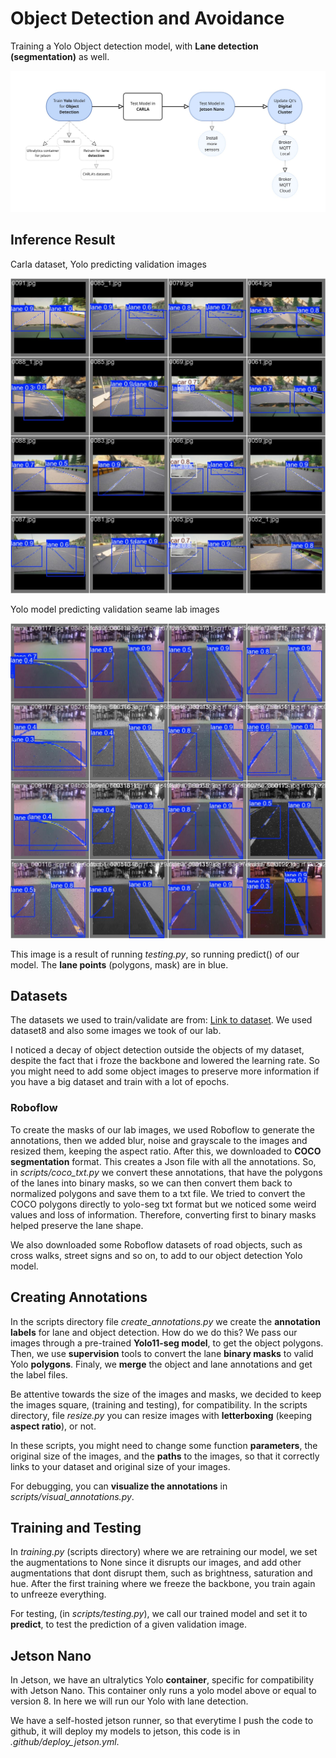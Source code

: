# Object Detection and Avoidance

Training a Yolo Object detection model, with **Lane detection (segmentation)** as well.

![Project Structure](ADR/Fluxograma.jpg)

## Inference Result

Carla dataset, Yolo predicting validation images

![Project Structure](models/yolo-lane-seame-unfroze/val_batch2_pred.jpg)

Yolo model predicting validation seame lab images

![Project Structure](models/yolo-lane-seame-unfroze/val_batch0_pred.jpg)

This image is a result of running *testing.py*, so running predict() of our model. The **lane points** (polygons, mask) are in blue.

## Datasets

The datasets we used to train/validate are from: [Link to dataset](https://onedrive.live.com/?id=4EF9629CA3CB4B5E%213022&cid=4EF9629CA3CB4B5E&redeem=aHR0cHM6Ly8xZHJ2Lm1zL3UvcyFBbDVMeTZPY1l2bE9sMDQxNHNSb3BGVkgyOTVXP2U9Q2pjbDYy).
We used dataset8 and also some images we took of our lab.

I noticed a decay of object detection outside the objects of my dataset, despite the fact that i froze the backbone and lowered the learning rate. So you might need to add some object images to preserve more information if you have a big dataset and train with a lot of epochs.

### Roboflow

To create the masks of our lab images, we used Roboflow to generate the annotations, then we added blur, noise and grayscale to the images and resized them, keeping the aspect ratio. After this, we downloaded to **COCO segmentation** format. This creates a Json file with all the annotations. So, in *scripts/coco_txt.py* we convert these annotations, that have the polygons of the lanes into binary masks, so we can then convert them back to normalized polygons and save them to a txt file. We tried to convert the COCO polygons directly to yolo-seg txt format but we noticed some weird values and loss of information. Therefore, converting first to binary masks helped preserve the lane shape.

We also downloaded some Roboflow datasets of road objects, such as cross walks, street signs and so on, to add to our object detection Yolo model.

## Creating Annotations

In the scripts directory file *create_annotations.py* we create the **annotation labels** for lane and object detection. How do we do this? We pass our images through a pre-trained **Yolo11-seg model**, to get the object polygons. Then, we use **supervision** tools to convert the lane **binary masks** to valid Yolo **polygons**. Finaly, we **merge** the object and lane annotations and get the label files.

Be attentive towards the size of the images and masks, we decided to keep the images square, (training and testing), for compatibility. In the scripts directory, file *resize.py* you can resize images with **letterboxing** (keeping **aspect ratio**), or not.

In these scripts, you might need to change some function **parameters**, the original size of the images, and the **paths** to the images, so that it correctly links to your dataset and original size of your images.

For debugging, you can **visualize the annotations** in *scripts/visual_annotations.py*.

## Training and Testing

In *training.py* (scripts directory) where we are retraining our model, we set the augmentations to None since it disrupts our images, and add other augmentations that dont disrupt them, such as brightness, saturation and hue. After the first training where we freeze the backbone, you train again to unfreeze everything.

For testing, (in *scripts/testing.py*), we call our trained model and set it to **predict**, to test the prediction of a given validation image.

## Jetson Nano

In Jetson, we have an ultralytics Yolo **container**, specific for compatibility with Jetson Nano. This container only runs a yolo model above or equal to version 8. In here we will run our Yolo with lane detection.

We have a self-hosted jetson runner, so that everytime I push the code to github, it will deploy my models to jetson, this code is in *.github/deploy_jetson.yml*.

